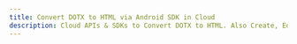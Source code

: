 ---title: Convert DOTX to HTML via Android SDK in Clouddescription: Cloud APIs & SDKs to Convert DOTX to HTML. Also Create, Edit & Render Microsoft Word & OpenOffice documents in the Cloud.---